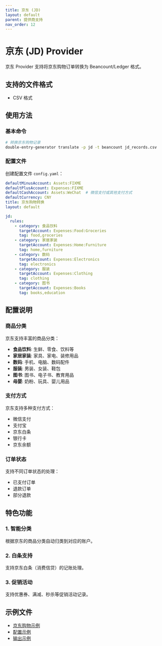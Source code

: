 ```yaml
---
title: 京东 (JD)
layout: default
parent: 提供商支持
nav_order: 12
---
```


# 京东 (JD) Provider

京东 Provider 支持将京东购物订单转换为 Beancount/Ledger 格式。

## 支持的文件格式

- CSV 格式

## 使用方法

### 基本命令

```bash
# 转换京东购物记录
double-entry-generator translate -p jd -t beancount jd_records.csv
```

### 配置文件

创建配置文件 `config.yaml`：

```yaml
defaultMinusAccount: Assets:FIXME
defaultPlusAccount: Expenses:FIXME
defaultCashAccount: Assets:WeChat  # 微信支付或其他支付方式
defaultCurrency: CNY
title: 京东购物转换
layout: default

jd:
  rules:
    - category: 食品饮料
      targetAccount: Expenses:Food:Groceries
      tag: food,groceries
    - category: 家居家装
      targetAccount: Expenses:Home:Furniture
      tag: home,furniture
    - category: 数码
      targetAccount: Expenses:Electronics
      tag: electronics
    - category: 服装
      targetAccount: Expenses:Clothing
      tag: clothing
    - category: 图书
      targetAccount: Expenses:Books
      tag: books,education
```

## 配置说明

### 商品分类

京东支持丰富的商品分类：
- **食品饮料**: 生鲜、零食、饮料等
- **家居家装**: 家具、家电、装修用品
- **数码**: 手机、电脑、数码配件
- **服装**: 男装、女装、鞋包
- **图书**: 图书、电子书、教育用品
- **母婴**: 奶粉、玩具、婴儿用品

### 支付方式

京东支持多种支付方式：
- 微信支付
- 支付宝
- 京东白条
- 银行卡
- 京东余额

### 订单状态

支持不同订单状态的处理：
- 已支付订单
- 退款订单
- 部分退款

## 特色功能

### 1. 智能分类
根据京东的商品分类自动归类到对应的账户。

### 2. 白条支持
支持京东白条（消费信贷）的记账处理。

### 3. 促销活动
支持优惠券、满减、秒杀等促销活动记录。

## 示例文件

- [京东购物示例](../../example/jd/example-jd-records.csv)
- [配置示例](../../example/jd/config.yaml)
- [输出示例](../../example/jd/example-jd-output.beancount)